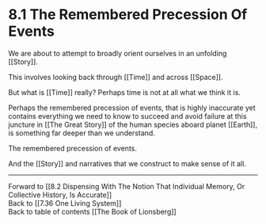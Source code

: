 # 8.1 The Remembered Precession Of Events

We are about to attempt to broadly orient ourselves in an unfolding [[Story]]. 

This involves looking back through [[Time]] and across [[Space]].

But what is [[Time]] really? Perhaps time is not at all what we think it is.

Perhaps the remembered precession of events, that is highly inaccurate yet contains everything we need to know to succeed and avoid failure at this juncture in [[The Great Story]] of the human species aboard planet [[Earth]], is something far deeper than we understand.

The remembered precession of events.

And the [[Story]] and narratives that we construct to make sense of it all.

___

Forward to [[8.2 Dispensing With The Notion That Individual Memory, Or Collective History, Is Accurate]]                  
Back to [[7.36 One Living System]]                        
Back to table of contents [[The Book of Lionsberg]]  
